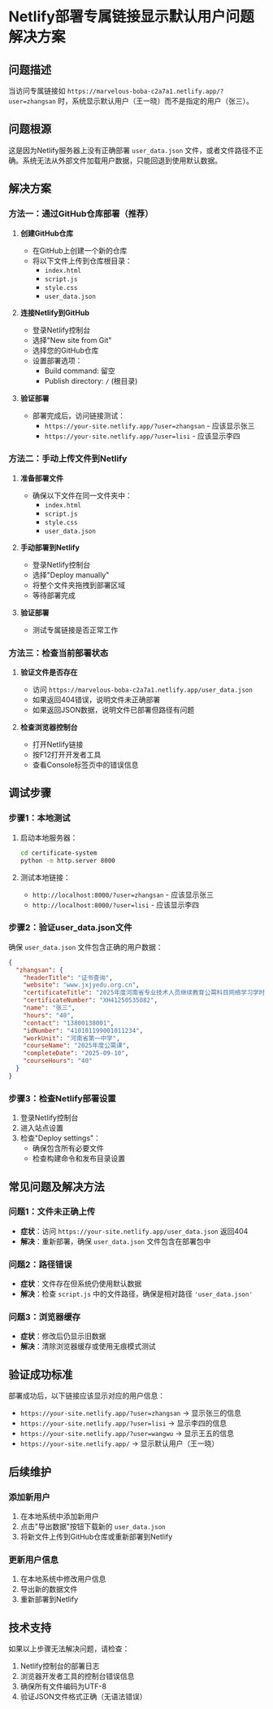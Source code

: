 # Netlify部署专属链接显示默认用户问题解决方案

## 问题描述

当访问专属链接如 `https://marvelous-boba-c2a7a1.netlify.app/?user=zhangsan` 时，系统显示默认用户（王一晓）而不是指定的用户（张三）。

## 问题根源

这是因为Netlify服务器上没有正确部署 `user_data.json` 文件，或者文件路径不正确。系统无法从外部文件加载用户数据，只能回退到使用默认数据。

## 解决方案

### 方法一：通过GitHub仓库部署（推荐）

1. **创建GitHub仓库**
   - 在GitHub上创建一个新的仓库
   - 将以下文件上传到仓库根目录：
     - `index.html`
     - `script.js` 
     - `style.css`
     - `user_data.json`

2. **连接Netlify到GitHub**
   - 登录Netlify控制台
   - 选择"New site from Git"
   - 选择您的GitHub仓库
   - 设置部署选项：
     - Build command: 留空
     - Publish directory: `/` (根目录)

3. **验证部署**
   - 部署完成后，访问链接测试：
     - `https://your-site.netlify.app/?user=zhangsan` - 应该显示张三
     - `https://your-site.netlify.app/?user=lisi` - 应该显示李四

### 方法二：手动上传文件到Netlify

1. **准备部署文件**
   - 确保以下文件在同一文件夹中：
     - `index.html`
     - `script.js`
     - `style.css` 
     - `user_data.json`

2. **手动部署到Netlify**
   - 登录Netlify控制台
   - 选择"Deploy manually"
   - 将整个文件夹拖拽到部署区域
   - 等待部署完成

3. **验证部署**
   - 测试专属链接是否正常工作

### 方法三：检查当前部署状态

1. **验证文件是否存在**
   - 访问 `https://marvelous-boba-c2a7a1.netlify.app/user_data.json`
   - 如果返回404错误，说明文件未正确部署
   - 如果返回JSON数据，说明文件已部署但路径有问题

2. **检查浏览器控制台**
   - 打开Netlify链接
   - 按F12打开开发者工具
   - 查看Console标签页中的错误信息

## 调试步骤

### 步骤1：本地测试

1. 启动本地服务器：
   ```bash
   cd certificate-system
   python -m http.server 8000
   ```

2. 测试本地链接：
   - `http://localhost:8000/?user=zhangsan` - 应该显示张三
   - `http://localhost:8000/?user=lisi` - 应该显示李四

### 步骤2：验证user_data.json文件

确保 `user_data.json` 文件包含正确的用户数据：

```json
{
  "zhangsan": {
    "headerTitle": "证书查询",
    "website": "www.jxjyedu.org.cn", 
    "certificateTitle": "2025年度河南省专业技术人员继续教育公需科目网络学习学时证明",
    "certificateNumber": "XH41250535082",
    "name": "张三",
    "hours": "40",
    "contact": "13800138001",
    "idNumber": "410101199001011234",
    "workUnit": "河南省第一中学",
    "courseName": "2025年度公需课", 
    "completeDate": "2025-09-10",
    "courseHours": "40"
  }
}
```

### 步骤3：检查Netlify部署设置

1. 登录Netlify控制台
2. 进入站点设置
3. 检查"Deploy settings"：
   - 确保包含所有必要文件
   - 检查构建命令和发布目录设置

## 常见问题及解决方法

### 问题1：文件未正确上传
- **症状**：访问 `https://your-site.netlify.app/user_data.json` 返回404
- **解决**：重新部署，确保 `user_data.json` 文件包含在部署包中

### 问题2：路径错误
- **症状**：文件存在但系统仍使用默认数据
- **解决**：检查 `script.js` 中的文件路径，确保是相对路径 `'user_data.json'`

### 问题3：浏览器缓存
- **症状**：修改后仍显示旧数据
- **解决**：清除浏览器缓存或使用无痕模式测试

## 验证成功标准

部署成功后，以下链接应该显示对应的用户信息：

- `https://your-site.netlify.app/?user=zhangsan` → 显示张三的信息
- `https://your-site.netlify.app/?user=lisi` → 显示李四的信息  
- `https://your-site.netlify.app/?user=wangwu` → 显示王五的信息
- `https://your-site.netlify.app/` → 显示默认用户（王一晓）

## 后续维护

### 添加新用户

1. 在本地系统中添加新用户
2. 点击"导出数据"按钮下载新的 `user_data.json`
3. 将新文件上传到GitHub仓库或重新部署到Netlify

### 更新用户信息

1. 在本地系统中修改用户信息
2. 导出新的数据文件
3. 重新部署到Netlify

## 技术支持

如果以上步骤无法解决问题，请检查：

1. Netlify控制台的部署日志
2. 浏览器开发者工具的控制台错误信息
3. 确保所有文件编码为UTF-8
4. 验证JSON文件格式正确（无语法错误）